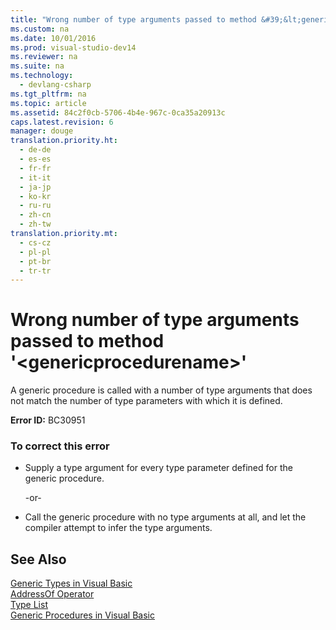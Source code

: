 ```yaml
---
title: "Wrong number of type arguments passed to method &#39;&lt;genericprocedurename&gt;&#39;"
ms.custom: na
ms.date: 10/01/2016
ms.prod: visual-studio-dev14
ms.reviewer: na
ms.suite: na
ms.technology: 
  - devlang-csharp
ms.tgt_pltfrm: na
ms.topic: article
ms.assetid: 84c2f0cb-5706-4b4e-967c-0ca35a20913c
caps.latest.revision: 6
manager: douge
translation.priority.ht: 
  - de-de
  - es-es
  - fr-fr
  - it-it
  - ja-jp
  - ko-kr
  - ru-ru
  - zh-cn
  - zh-tw
translation.priority.mt: 
  - cs-cz
  - pl-pl
  - pt-br
  - tr-tr
---
```

# Wrong number of type arguments passed to method &#39;&lt;genericprocedurename&gt;&#39;
A generic procedure is called with a number of type arguments that does not match the number of type parameters with which it is defined.  
  
 **Error ID:** BC30951  
  
### To correct this error  
  
-   Supply a type argument for every type parameter defined for the generic procedure.  
  
     -or-  
  
-   Call the generic procedure with no type arguments at all, and let the compiler attempt to infer the type arguments.  
  
## See Also  
 [Generic Types in Visual Basic](../Topic/Generic%20Types%20in%20Visual%20Basic%20\(Visual%20Basic\).md)   
 [AddressOf Operator](../Topic/AddressOf%20Operator%20\(Visual%20Basic\).md)   
 [Type List](../Topic/Type%20List%20\(Visual%20Basic\).md)   
 [Generic Procedures in Visual Basic](../Topic/Generic%20Procedures%20in%20Visual%20Basic.md)